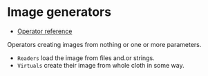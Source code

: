 # Image generators

  - [Operator reference](/doc/trunk/doc/ref/generator.md)

Operators creating images from nothing or one or more parameters.

  - `Readers` load the image from files and.or strings.
  - `Virtuals` create their image from whole cloth in some way.
